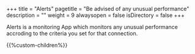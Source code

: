 +++
title = "Alerts"
pagetitle = "Be advised of any unusual performance"
description = ""
weight = 9
alwaysopen = false
isDirectory = false
+++

Alerts is a monitoring App which monitors any unusual performance accroding to the criteria you set for that connection.  



{{%custom-children%}}
